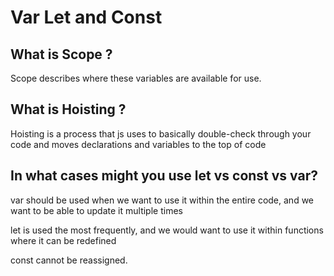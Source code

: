 # Var Let and Const

## What is Scope ?

Scope describes where these variables are available for use.

## What is Hoisting ?

Hoisting is a process that js uses to basically double-check through your code and moves declarations and variables to the top of code

## In what cases might you use let vs const vs var?

var should be used when we want to use it within the entire code, and we want to be able to update it multiple times

let is used the most frequently, and we would want to use it within functions where it can be redefined

const cannot be reassigned.